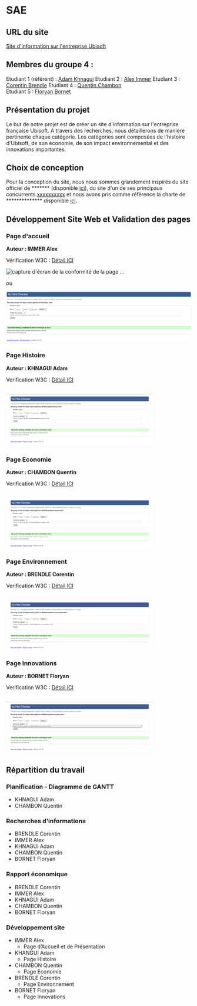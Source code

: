 # SAE   

## URL du site   

[Site d'information sur l'entreprise Ubisoft](https://wikiut.github.io/SAE/)

## Membres du groupe 4 :

Etudiant 1 (référent) : [Adam Khnagui](mailto:adam.khnagui@edu.univ-fcomte.fr?subject=SAE_1_05_06)
Etudiant 2 : [Alex Immer](mailto:alex.immer@edu.univ-fcomte.fr?subject=SAE_1_05_06)
Etudiant 3 : [Corentin Brendle](mailto:corentin.brendle@edu.univ-fcomte.fr?subject=SAE_1_05_06)
Etudiant 4 : [Quentin Chambon](mailto:quentin.chambon@edu.univ-fcomte.fr?subject=SAE_1_05_06)  
Etudiant 5 : [Floryan Bornet](mailto:floryan.bornet@edu.univ-fcomte.fr?subject=SAE_1_05_06) 

## Présentation du projet
  Le but de notre projet est de créer un site d'information sur l'entreprise française Ubisoft.
A travers des recherches, nous détaillerons de manière pertinente chaque catégorie. 
Les catégories sont composées de l'histoire d'Ubisoft, de son économie, de son impact environnemental et des innovations importantes.

## Choix de conception  

Pour la conception du site, nous nous sommes grandement inspirés du site officiel de ******* (disponible [ici](https://www.entreprise.com/fr-fr/)), du site d'un de ses principaux concurrents [xxxxxxxxxx](https://www.entreprise2.fr/) et nous avons pris comme référence la charte de ************** disponible [ici](doc/charte_graphique.pdf).    



## Développement Site Web et Validation des pages

### Page d'accueil

**Auteur : IMMER Alex**  

Vérification W3C : [Détail ICI](https://validator.w3.org/nu/?showsource=yes&showoutline=yes&showimagereport=yes&doc=https%3A%2F%2Fdemo-am90.github.io%2Fs1-demo%2Findex.html)


![capture d'écran de la conformité de la page ...](doc/capture_1_W3C.png)

ou 

<img src="public/image/W3C/W3C_accueil.png" style="width=400px" alt="capture ecran sur w3c">


<!--  style="width=400px" ne fonctionne pas -->

### Page Histoire

**Auteur : KHNAGUI Adam**  

Verification W3C : [Détail ICI](https://validator.w3.org/nu/?doc=https%3A%2F%2Fwikiut.github.io%2FSAE%2Ftemplate%2Fhistoire.html)

<br>
<img src="public/image/W3C/W3C_histoire.png" width="400px" alt="capture ecran sur w3c">

### Page Economie

**Auteur : CHAMBON Quentin**  

Verification W3C : [Détail ICI](https://validator.w3.org/nu/?doc=https%3A%2F%2Fwikiut.github.io%2FSAE%2Ftemplate%2Feconomie.html)

<br>
<img src="public/image/W3C/W3C_economie.png" width="400px" alt="capture ecran sur w3c">

### Page Environnement

**Auteur : BRENDLE Corentin**  

Verification W3C : [Détail ICI](https://validator.w3.org/nu/?doc=https%3A%2F%2Fwikiut.github.io%2FSAE%2Ftemplate%2Fenvironnement.html)

<br>

<img src="public/image/W3C/W3C_environnement.png" width="400px" alt="capture ecran sur w3c">

### Page Innovations

**Auteur : BORNET Floryan**  

Verification W3C : [Détail ICI](https://validator.w3.org/nu/?doc=https%3A%2F%2Fwikiut.github.io%2FSAE%2Ftemplate%2Finnovation.html)

<br>

<img src="public/image/W3C/W3C_innovations.png" width="400px" alt="capture ecran sur w3c">



## Répartition du travail

### Planification - Diagramme de GANTT

- KHNAGUI Adam
- CHAMBON Quentin

### Recherches d'informations

- BRENDLE Corentin
- IMMER Alex
- KHNAGUI Adam
- CHAMBON Quentin
- BORNET Floryan


### Rapport économique

- BRENDLE Corentin
- IMMER Alex
- KHNAGUI Adam
- CHAMBON Quentin
- BORNET Floryan

### Développement site

- IMMER Alex
  - Page d’Accueil et de Présentation
- KHANGUI Adam
  - Page Histoire
- CHAMBON Quentin
  - Page Economie
- BRENDLE Corentin
  - Page Environnement
- BORNET Floryan
  - Page Innovations
